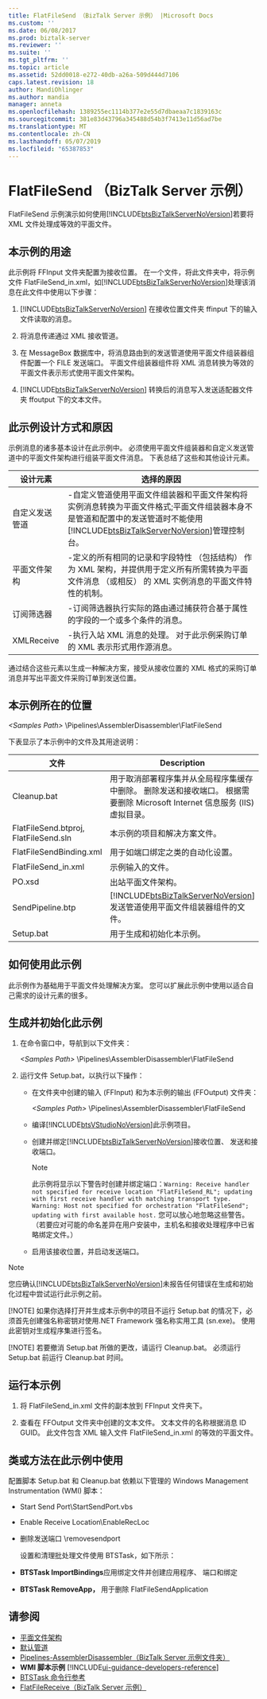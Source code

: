 ```yaml
---
title: FlatFileSend （BizTalk Server 示例） |Microsoft Docs
ms.custom: ''
ms.date: 06/08/2017
ms.prod: biztalk-server
ms.reviewer: ''
ms.suite: ''
ms.tgt_pltfrm: ''
ms.topic: article
ms.assetid: 52dd0018-e272-40db-a26a-509d444d7106
caps.latest.revision: 18
author: MandiOhlinger
ms.author: mandia
manager: anneta
ms.openlocfilehash: 1389255ec1114b377e2e55d7dbaeaa7c1839163c
ms.sourcegitcommit: 381e83d43796a345488d54b3f7413e11d56ad7be
ms.translationtype: MT
ms.contentlocale: zh-CN
ms.lasthandoff: 05/07/2019
ms.locfileid: "65387853"
---
```

# <a name="flatfilesend-biztalk-server-sample"></a>FlatFileSend （BizTalk Server 示例）
FlatFileSend 示例演示如何使用[!INCLUDE[btsBizTalkServerNoVersion](../includes/btsbiztalkservernoversion-md.md)]若要将 XML 文件处理成等效的平面文件。  

## <a name="what-this-sample-does"></a>本示例的用途  
 此示例将 FFInput 文件夹配置为接收位置。 在一个文件，将此文件夹中，将示例文件 FlatFileSend_in.xml，如[!INCLUDE[btsBizTalkServerNoVersion](../includes/btsbiztalkservernoversion-md.md)]处理该消息在此文件中使用以下步骤：  

1. [!INCLUDE[btsBizTalkServerNoVersion](../includes/btsbiztalkservernoversion-md.md)] 在接收位置文件夹 ffinput 下的输入文件读取的消息。  

2. 将消息传递通过 XML 接收管道。  

3. 在 MessageBox 数据库中，将消息路由到的发送管道使用平面文件组装器组件配置一个 FILE 发送端口。 平面文件组装器组件将 XML 消息转换为等效的平面文件表示形式使用平面文件架构。  

4. [!INCLUDE[btsBizTalkServerNoVersion](../includes/btsbiztalkservernoversion-md.md)] 转换后的消息写入发送适配器文件夹 ffoutput 下的文本文件。  

## <a name="how-this-sample-is-designed-and-why"></a>此示例设计方式和原因  
 示例消息的诸多基本设计在此示例中。 必须使用平面文件组装器和自定义发送管道中的平面文件架构进行组装平面文件消息。 下表总结了这些和其他设计元素。  


|    设计元素    |                                                                                                                                                                    选择的原因                                                                                                                                                                    |
|----------------------|----------------------------------------------------------------------------------------------------------------------------------------------------------------------------------------------------------------------------------------------------------------------------------------------------------------------------------------------------------|
| 自定义发送管道 | -自定义管道使用平面文件组装器和平面文件架构将实例消息转换为平面文件格式;平面文件组装器本身不是管道和配置中的发送管道时不能使用[!INCLUDE[btsBizTalkServerNoVersion](../includes/btsbiztalkservernoversion-md.md)]管理控制台。 |
|   平面文件架构   |                                      -定义的所有相同的记录和字段特性 （包括结构） 作为 XML 架构，并提供用于定义所有所需转换为平面文件消息 （或相反） 的 XML 实例消息的平面文件特性的机制。                                      |
| 订阅筛选器  |                                                                                                          -订阅筛选器执行实际的路由通过捕获符合基于属性的字段的一个或多个条件的消息。                                                                                                          |
|      XMLReceive      |                                                                                                        -执行入站 XML 消息的处理。 对于此示例采购订单的 XML 表示形式用作源消息。                                                                                                        |

 通过结合这些元素以生成一种解决方案，接受从接收位置的 XML 格式的采购订单消息并写出平面文件采购订单到发送位置。  

## <a name="where-to-find-this-sample"></a>本示例所在的位置  
 *\<Samples Path\>* \Pipelines\AssemblerDisassembler\FlatFileSend  

 下表显示了本示例中的文件及其用途说明：  


|                文件                |                                                                                           Description                                                                                            |
|---------------------------------------|--------------------------------------------------------------------------------------------------------------------------------------------------------------------------------------------------|
|              Cleanup.bat              | 用于取消部署程序集并从全局程序集缓存中删除。 删除发送和接收端口。 根据需要删除 Microsoft Internet 信息服务 (IIS) 虚拟目录。 |
| FlatFileSend.btproj, FlatFileSend.sln |                                                                           本示例的项目和解决方案文件。                                                                            |
|        FlatFileSendBinding.xml        |                                                                          用于如端口绑定之类的自动化设置。                                                                          |
|          FlatFileSend_in.xml          |                                                                                        示例输入的文件。                                                                                        |
|                PO.xsd                 |                                                                                  出站平面文件架构。                                                                                  |
|           SendPipeline.btp            |                          [!INCLUDE[btsBizTalkServerNoVersion](../includes/btsbiztalkservernoversion-md.md)] 发送管道使用平面文件组装器组件的文件。                           |
|               Setup.bat               |                                                                            用于生成和初始化本示例。                                                                             |

## <a name="how-to-use-this-sample"></a>如何使用此示例  
 此示例作为基础用于平面文件处理解决方案。 您可以扩展此示例中使用以适合自己需求的设计元素的很多。  

## <a name="building-and-initializing-this-sample"></a>生成并初始化此示例  

1. 在命令窗口中，导航到以下文件夹：  

    *\<Samples Path\>* \Pipelines\AssemblerDisassembler\FlatFileSend  

2. 运行文件 Setup.bat，以执行以下操作：  

   - 在文件夹中创建的输入 (FFInput) 和为本示例的输出 (FFOutput) 文件夹：  

      *\<Samples Path\>* \Pipelines\AssemblerDisassembler\FlatFileSend  

   - 编译[!INCLUDE[btsVStudioNoVersion](../includes/btsvstudionoversion-md.md)]此示例项目。  

   - 创建并绑定[!INCLUDE[btsBizTalkServerNoVersion](../includes/btsbiztalkservernoversion-md.md)]接收位置、 发送和接收端口。  

     > [!NOTE]
     >  此示例将显示以下警告时创建并绑定端口：`Warning: Receive handler not specified for receive location "FlatFileSend_RL"; updating with first receive handler with matching transport type. Warning: Host not specified for orchestration "FlatFileSend"; updating with first available host.` 您可以放心地忽略这些警告。 （若要应对可能的命名差异在用户安装中，主机名和接收处理程序中已省略绑定文件。）  

   - 启用该接收位置，并启动发送端口。  

> [!NOTE]
>  您应确认[!INCLUDE[btsBizTalkServerNoVersion](../includes/btsbiztalkservernoversion-md.md)]未报告任何错误在生成和初始化过程中尝试运行此示例之前。  
> 
> [!NOTE]
>  如果你选择打开并生成本示例中的项目不运行 Setup.bat 的情况下，必须首先创建强名称密钥对使用.NET Framework 强名称实用工具 (sn.exe)。 使用此密钥对生成程序集进行签名。  
> 
> [!NOTE]
>  若要撤消 Setup.bat 所做的更改，请运行 Cleanup.bat。 必须运行 Setup.bat 前运行 Cleanup.bat 时间。  

## <a name="running-this-sample"></a>运行本示例  

1.  将 FlatFileSend_in.xml 文件的副本放到 FFInput 文件夹下。  

2.  查看在 FFOutput 文件夹中创建的文本文件。 文本文件的名称根据消息 ID GUID。 此文件包含 XML 输入文件 FlatFileSend_in.xml 的等效的平面文件。  

## <a name="classes-or-methods-used-in-this-sample"></a>类或方法在此示例中使用  
 配置脚本 Setup.bat 和 Cleanup.bat 依赖以下管理的 Windows Management Instrumentation (WMI) 脚本：  

- Start Send Port\StartSendPort.vbs  

- Enable Receive Location\EnableRecLoc  

- 删除发送端口 \removesendport  

  设置和清理批处理文件使用 BTSTask，如下所示：  

- **BTSTask ImportBindings**应用绑定文件并创建应用程序、 端口和绑定  

- **BTSTask RemoveApp，** 用于删除 FlatFileSendApplication  

## <a name="see-also"></a>请参阅  
- [平面文件架构](../core/flat-file-schemas.md)   
- [默认管道](../core/default-pipelines.md)   
- [Pipelines-AssemblerDisassembler（BizTalk Server 示例文件夹）](../core/pipelines-assemblerdisassembler-biztalk-server-samples-folder.md)   
- **WMI 脚本示例** [!INCLUDE[ui-guidance-developers-reference](../includes/ui-guidance-developers-reference.md)]
- [BTSTask 命令行参考](../core/btstask-command-line-reference.md)   
- [FlatFileReceive（BizTalk Server 示例）](../core/flatfilereceive-biztalk-server-sample.md)
